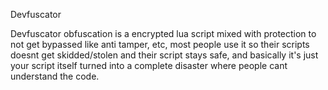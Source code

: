 Devfuscator

<p>Devfuscator obfuscation is a encrypted lua script mixed with protection to not get bypassed like anti tamper, etc, most people use it so their scripts doesnt get skidded/stolen and their script stays safe, and basically it's just your script itself turned into a complete disaster where people cant understand the code.</p>
